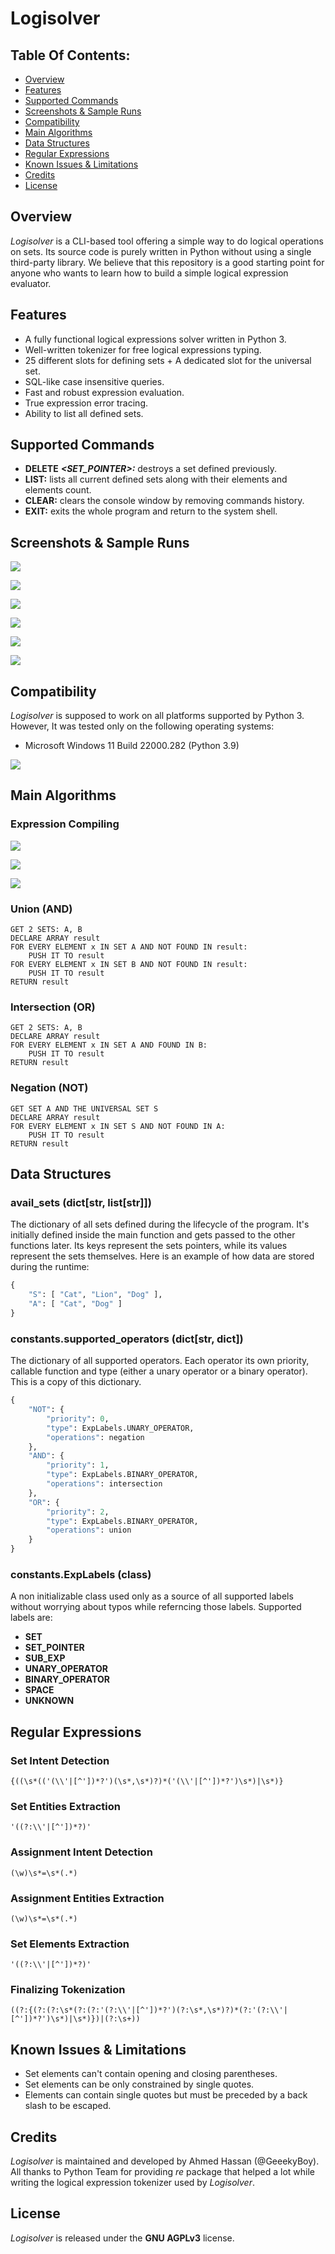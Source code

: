 # Logisolver

## Table Of Contents:

* [Overview](#overview)
* [Features](#features)
* [Supported Commands](#supported-commands)
* [Screenshots & Sample Runs](#screenshots--sample-runs)
* [Compatibility](#compatibility)
* [Main Algorithms](#main-algorithms)
* [Data Structures](#data-structures)
* [Regular Expressions](#regular-expressions)
* [Known Issues & Limitations](#known-issues--limitations)
* [Credits](#credits)
* [License](#license)

## Overview

*Logisolver* is a CLI-based tool offering a simple way to do logical operations on sets. Its source code is purely written in Python without using a single third-party library. We believe that this repository is a good starting point for anyone who wants to learn how to build a simple logical expression evaluator. 

## Features

* A fully functional logical expressions solver written in Python 3.
* Well-written tokenizer for free logical expressions typing.
* 25 different slots for defining sets + A dedicated slot for the universal set.
* SQL-like case insensitive queries.
* Fast and robust expression evaluation.
* True expression error tracing.
* Ability to list all defined sets.

## Supported Commands

* **DELETE** ***<SET_POINTER>:*** destroys a set defined previously.
* **LIST:** lists all current defined sets along with their elements and elements count.
* **CLEAR:** clears the console window by removing commands history.
* **EXIT:** exits the whole program and return to the system shell.

## Screenshots & Sample Runs

![](./img/screenshot1.png)

![](./img/screenshot2.png)

![](./img/screenshot3.png)

![](./img/screenshot4.png)

![](./img/screenshot5.png)

![](./img/screenshot6.png)

## Compatibility

*Logisolver* is supposed to work on all platforms supported by Python 3.  However, It was tested only on the following operating systems:

* Microsoft Windows 11 Build 22000.282 (Python 3.9)

![](./img/windows11.png)

## Main Algorithms

### Expression Compiling

![](./img/tokenization.png)

![](./img/lexing.png)

![](./img/parsing.png)

### Union (AND)

```pseudocode
GET 2 SETS: A, B
DECLARE ARRAY result
FOR EVERY ELEMENT x IN SET A AND NOT FOUND IN result:
	PUSH IT TO result
FOR EVERY ELEMENT x IN SET B AND NOT FOUND IN result:
	PUSH IT TO result
RETURN result
```

### Intersection (OR)

```pseudocode
GET 2 SETS: A, B
DECLARE ARRAY result
FOR EVERY ELEMENT x IN SET A AND FOUND IN B:
	PUSH IT TO result
RETURN result
```

### Negation (NOT)

```pseudocode
GET SET A AND THE UNIVERSAL SET S
DECLARE ARRAY result
FOR EVERY ELEMENT x IN SET S AND NOT FOUND IN A:
	PUSH IT TO result
RETURN result
```

## Data Structures

### avail_sets (dict[str, list[str]])

The dictionary of all sets defined during the lifecycle of the program. It's initially defined inside the main function and gets passed to the other functions later. Its keys represent the sets pointers, while its values represent the sets themselves. Here is an example of how data are stored during the runtime:

```python
{
	"S": [ "Cat", "Lion", "Dog" ],
	"A": [ "Cat", "Dog" ]
}
```

### constants.supported_operators (dict[str, dict])

The dictionary of all supported operators. Each operator its own priority, callable function and type (either a unary operator or a binary operator). This is a copy of this dictionary.

```python
{
    "NOT": {
        "priority": 0,
        "type": ExpLabels.UNARY_OPERATOR,
        "operations": negation
    },
    "AND": {
        "priority": 1,
        "type": ExpLabels.BINARY_OPERATOR,
        "operations": intersection
    },
    "OR": {
        "priority": 2,
        "type": ExpLabels.BINARY_OPERATOR,
        "operations": union
    }
}
```

### constants.ExpLabels (class)

A non initializable class used only as a source of all supported labels without worrying about typos while referncing those labels. Supported labels are:

* **SET**
* **SET_POINTER**
* **SUB_EXP**
* **UNARY_OPERATOR**
* **BINARY_OPERATOR**
* **SPACE**
* **UNKNOWN**

## Regular Expressions

### Set Intent Detection

```regex
{((\s*(('(\\'|[^'])*?')(\s*,\s*)?)*('(\\'|[^'])*?')\s*)|\s*)}
```

### Set Entities Extraction

```regex
'((?:\\'|[^'])*?)'
```

### Assignment Intent Detection

```regex
(\w)\s*=\s*(.*)
```

### Assignment Entities Extraction

```regex
(\w)\s*=\s*(.*)
```

### Set Elements Extraction

```regex
'((?:\\'|[^'])*?)'
```

### Finalizing Tokenization

```regex
((?:{(?:(?:\s*(?:(?:'(?:\\'|[^'])*?')(?:\s*,\s*)?)*(?:'(?:\\'|[^'])*?')\s*)|\s*)})|(?:\s+))
```

## Known Issues & Limitations

* Set elements can't contain opening and closing parentheses.
* Set elements can be only constrained by single quotes.
* Elements can contain single quotes but must be preceded by a back slash to be escaped.

## Credits

*Logisolver* is maintained and developed by Ahmed Hassan (@GeeekyBoy).
All thanks to Python Team for providing *re* package that helped a lot while writing the logical expression tokenizer used by *Logisolver*.

## License

*Logisolver* is released under the **GNU AGPLv3** license.
